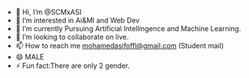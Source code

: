 - 👋 Hi, I’m @SCMxASI
- 👀 I’m interested in Ai&Ml and Web Dev
- 🌱 I’m currently Pursuing Artificial Intellingence and Machine Learning.
- 💞️ I’m looking to collaborate on live.
- 📫 How to reach me mohamedasifoffl@gmail.com (Student mail)
- 😄 MALE
- ⚡ Fun fact:There are only 2 gender. 

<!---
SCMxASI/SCMxASI is a ✨ special ✨ repository because its `README.md` (this file) appears on your GitHub profile.
You can click the Preview link to take a look at your changes.
--->
